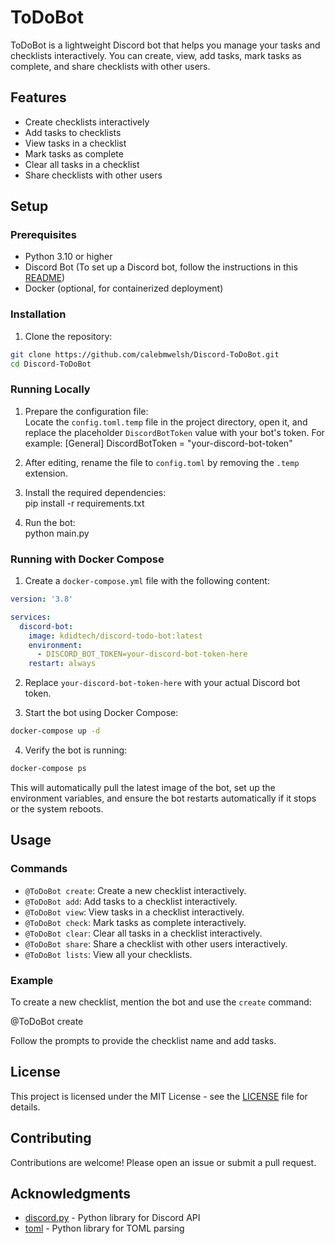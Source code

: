# ToDoBot

ToDoBot is a lightweight Discord bot that helps you manage your tasks and checklists interactively. You can create, view, add tasks, mark tasks as complete, and share checklists with other users.

## Features

- Create checklists interactively
- Add tasks to checklists
- View tasks in a checklist
- Mark tasks as complete
- Clear all tasks in a checklist
- Share checklists with other users

## Setup

### Prerequisites

- Python 3.10 or higher
- Discord Bot (To set up a Discord bot, follow the instructions in this [README](https://github.com/PointCloudLibrary/discord-bot/blob/master/README.md))
- Docker (optional, for containerized deployment)

### Installation

1. Clone the repository:

```bash
git clone https://github.com/calebmwelsh/Discord-ToDoBot.git
cd Discord-ToDoBot
```

### Running Locally

1. Prepare the configuration file:  
   Locate the `config.toml.temp` file in the project directory, open it, and replace the placeholder `DiscordBotToken` value with your bot's token. For example: 
   [General] DiscordBotToken = "your-discord-bot-token" 

2. After editing, rename the file to `config.toml` by removing the `.temp` extension.

3. Install the required dependencies:  
pip install -r requirements.txt

4. Run the bot:  
python main.py


### Running with Docker Compose

1. Create a `docker-compose.yml` file with the following content:

```yaml
version: '3.8'

services:
  discord-bot:
    image: kdidtech/discord-todo-bot:latest
    environment:
      - DISCORD_BOT_TOKEN=your-discord-bot-token-here
    restart: always
```

2. Replace `your-discord-bot-token-here` with your actual Discord bot token.

3. Start the bot using Docker Compose:

```bash
docker-compose up -d
```

4. Verify the bot is running:

```bash
docker-compose ps
```

This will automatically pull the latest image of the bot, set up the environment variables, and ensure the bot restarts automatically if it stops or the system reboots.

## Usage

### Commands

- `@ToDoBot create`: Create a new checklist interactively.
- `@ToDoBot add`: Add tasks to a checklist interactively.
- `@ToDoBot view`: View tasks in a checklist interactively.
- `@ToDoBot check`: Mark tasks as complete interactively.
- `@ToDoBot clear`: Clear all tasks in a checklist interactively.
- `@ToDoBot share`: Share a checklist with other users interactively.
- `@ToDoBot lists`: View all your checklists.

### Example

To create a new checklist, mention the bot and use the `create` command:

@ToDoBot create

Follow the prompts to provide the checklist name and add tasks.

## License

This project is licensed under the MIT License - see the [LICENSE](./LICENSE) file for details.

## Contributing

Contributions are welcome! Please open an issue or submit a pull request.

## Acknowledgments

- [discord.py](https://discordpy.readthedocs.io/) - Python library for Discord API
- [toml](https://pypi.org/project/toml/) - Python library for TOML parsing
